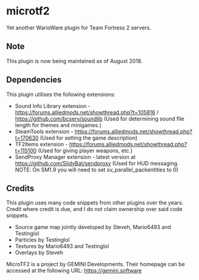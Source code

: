 # microtf2
Yet another WarioWare plugin for Team Fortress 2 servers.

## Note
This plugin is now being maintained as of August 2018. 

## Dependencies
This plugin utilises the following extensions:
- Sound Info Library extension - https://forums.alliedmods.net/showthread.php?t=105816 / https://github.com/bcserv/soundlib (Used for determining sound file length for themes and minigames.)
- SteamTools extension - https://forums.alliedmods.net/showthread.php?t=170630 (Used for setting the game description)
- TF2Items extension - https://forums.alliedmods.net/showthread.php?t=115100 (Used for giving player weapons, etc.)
- SendProxy Manager extension - latest version at https://github.com/SlidyBat/sendproxy (Used for HUD messaging. NOTE: On SM1.9 you will need to set sv_parallel_packentities to 0)

## Credits
This plugin uses many code snippets from other plugins over the years. Credit where credit is due, and I do not claim ownership over said code snippets.

- Source game map jointly developed by Steveh, Mario6493 and Testinglol
- Particles by Testinglol
- Textures by Mario6493 and Testinglol
- Overlays by Steveh

MicroTF2 is a project by GEMINI Developments. Their homepage can be accessed at the following URL: https://gemini.software
